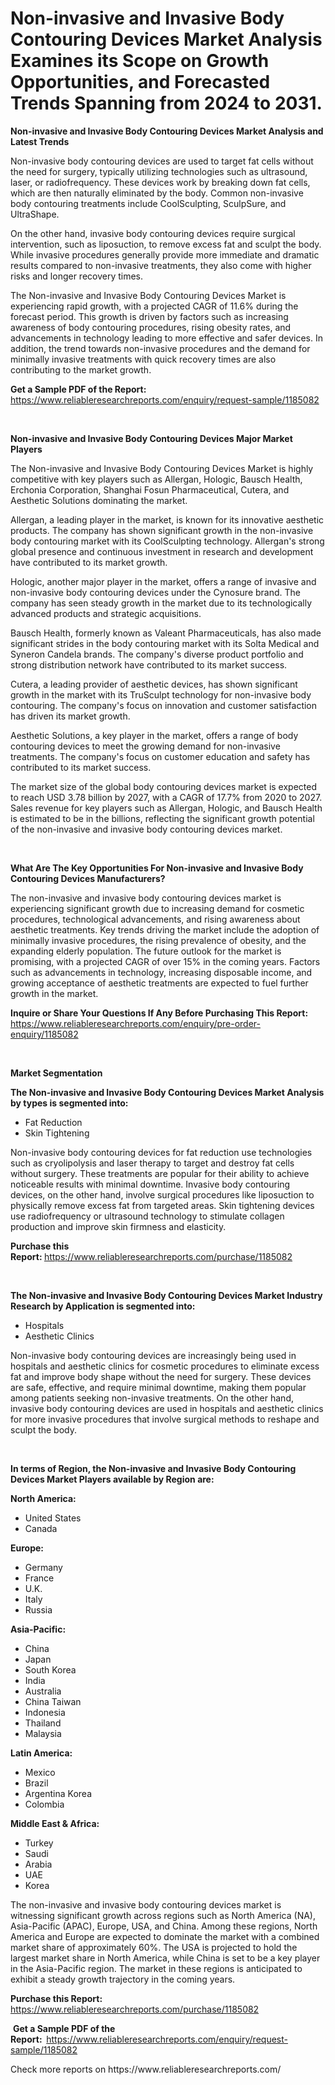 <p><h1>Non-invasive and Invasive Body Contouring Devices Market Analysis Examines its Scope on Growth Opportunities, and Forecasted Trends Spanning from 2024 to 2031.</h1></p><p><strong>Non-invasive and Invasive Body Contouring Devices Market Analysis and Latest Trends</strong></p>
<p><p>Non-invasive body contouring devices are used to target fat cells without the need for surgery, typically utilizing technologies such as ultrasound, laser, or radiofrequency. These devices work by breaking down fat cells, which are then naturally eliminated by the body. Common non-invasive body contouring treatments include CoolSculpting, SculpSure, and UltraShape.</p><p>On the other hand, invasive body contouring devices require surgical intervention, such as liposuction, to remove excess fat and sculpt the body. While invasive procedures generally provide more immediate and dramatic results compared to non-invasive treatments, they also come with higher risks and longer recovery times.</p><p>The Non-invasive and Invasive Body Contouring Devices Market is experiencing rapid growth, with a projected CAGR of 11.6% during the forecast period. This growth is driven by factors such as increasing awareness of body contouring procedures, rising obesity rates, and advancements in technology leading to more effective and safer devices. In addition, the trend towards non-invasive procedures and the demand for minimally invasive treatments with quick recovery times are also contributing to the market growth.</p></p>
<p><strong>Get a Sample PDF of the Report:&nbsp;</strong> <a href="https://www.reliableresearchreports.com/enquiry/request-sample/1185082">https://www.reliableresearchreports.com/enquiry/request-sample/1185082</a></p>
<p>&nbsp;</p>
<p><strong>Non-invasive and Invasive Body Contouring Devices Major Market Players</strong></p>
<p><p>The Non-invasive and Invasive Body Contouring Devices Market is highly competitive with key players such as Allergan, Hologic, Bausch Health, Erchonia Corporation, Shanghai Fosun Pharmaceutical, Cutera, and Aesthetic Solutions dominating the market.</p><p>Allergan, a leading player in the market, is known for its innovative aesthetic products. The company has shown significant growth in the non-invasive body contouring market with its CoolSculpting technology. Allergan's strong global presence and continuous investment in research and development have contributed to its market growth.</p><p>Hologic, another major player in the market, offers a range of invasive and non-invasive body contouring devices under the Cynosure brand. The company has seen steady growth in the market due to its technologically advanced products and strategic acquisitions.</p><p>Bausch Health, formerly known as Valeant Pharmaceuticals, has also made significant strides in the body contouring market with its Solta Medical and Syneron Candela brands. The company's diverse product portfolio and strong distribution network have contributed to its market success.</p><p>Cutera, a leading provider of aesthetic devices, has shown significant growth in the market with its TruSculpt technology for non-invasive body contouring. The company's focus on innovation and customer satisfaction has driven its market growth.</p><p>Aesthetic Solutions, a key player in the market, offers a range of body contouring devices to meet the growing demand for non-invasive treatments. The company's focus on customer education and safety has contributed to its market success.</p><p>The market size of the global body contouring devices market is expected to reach USD 3.78 billion by 2027, with a CAGR of 17.7% from 2020 to 2027. Sales revenue for key players such as Allergan, Hologic, and Bausch Health is estimated to be in the billions, reflecting the significant growth potential of the non-invasive and invasive body contouring devices market.</p></p>
<p>&nbsp;</p>
<p><strong>What Are The Key Opportunities For Non-invasive and Invasive Body Contouring Devices Manufacturers?</strong></p>
<p><p>The non-invasive and invasive body contouring devices market is experiencing significant growth due to increasing demand for cosmetic procedures, technological advancements, and rising awareness about aesthetic treatments. Key trends driving the market include the adoption of minimally invasive procedures, the rising prevalence of obesity, and the expanding elderly population. The future outlook for the market is promising, with a projected CAGR of over 15% in the coming years. Factors such as advancements in technology, increasing disposable income, and growing acceptance of aesthetic treatments are expected to fuel further growth in the market.</p></p>
<p><strong>Inquire or Share Your Questions If Any Before Purchasing This Report:</strong> <a href="https://www.reliableresearchreports.com/enquiry/pre-order-enquiry/1185082">https://www.reliableresearchreports.com/enquiry/pre-order-enquiry/1185082</a></p>
<p>&nbsp;</p>
<p><strong>Market Segmentation</strong></p>
<p><strong>The Non-invasive and Invasive Body Contouring Devices Market Analysis by types is segmented into:</strong></p>
<p><ul><li>Fat Reduction</li><li>Skin Tightening</li></ul></p>
<p><p>Non-invasive body contouring devices for fat reduction use technologies such as cryolipolysis and laser therapy to target and destroy fat cells without surgery. These treatments are popular for their ability to achieve noticeable results with minimal downtime. Invasive body contouring devices, on the other hand, involve surgical procedures like liposuction to physically remove excess fat from targeted areas. Skin tightening devices use radiofrequency or ultrasound technology to stimulate collagen production and improve skin firmness and elasticity.</p></p>
<p><strong>Purchase this Report:&nbsp;</strong><a href="https://www.reliableresearchreports.com/purchase/1185082">https://www.reliableresearchreports.com/purchase/1185082</a></p>
<p>&nbsp;</p>
<p><strong>The Non-invasive and Invasive Body Contouring Devices Market Industry Research by Application is segmented into:</strong></p>
<p><ul><li>Hospitals</li><li>Aesthetic Clinics</li></ul></p>
<p><p>Non-invasive body contouring devices are increasingly being used in hospitals and aesthetic clinics for cosmetic procedures to eliminate excess fat and improve body shape without the need for surgery. These devices are safe, effective, and require minimal downtime, making them popular among patients seeking non-invasive treatments. On the other hand, invasive body contouring devices are used in hospitals and aesthetic clinics for more invasive procedures that involve surgical methods to reshape and sculpt the body.</p></p>
<p>&nbsp;</p>
<p><strong>In terms of Region, the Non-invasive and Invasive Body Contouring Devices Market Players available by Region are:</strong></p>
<p>
    <p> <strong> North America: </strong>
        <ul>
            <li>United States</li>
            <li>Canada</li>
        </ul>
        </p> 
    <p> <strong> Europe: </strong>
        <ul>
            <li>Germany</li>
            <li>France</li>
            <li>U.K.</li>
            <li>Italy</li>
            <li>Russia</li>
        </ul>
        </p> 
    <p> <strong> Asia-Pacific: </strong>
        <ul>
            <li>China</li>
            <li>Japan</li>
            <li>South Korea</li>
            <li>India</li>
            <li>Australia</li>
            <li>China Taiwan</li>
            <li>Indonesia</li>
            <li>Thailand</li>
            <li>Malaysia</li>
        </ul>
        </p> 
    <p> <strong> Latin America: </strong>
        <ul>
            <li>Mexico</li>
            <li>Brazil</li>
            <li>Argentina Korea</li>
            <li>Colombia</li>
        </ul>
        </p> 
    <p> <strong> Middle East & Africa: </strong>
        <ul>
            <li>Turkey</li>
            <li>Saudi</li>
            <li>Arabia</li>
            <li>UAE</li>
            <li>Korea</li>
        </ul>
    </p>
    </p>
<p><p>The non-invasive and invasive body contouring devices market is witnessing significant growth across regions such as North America (NA), Asia-Pacific (APAC), Europe, USA, and China. Among these regions, North America and Europe are expected to dominate the market with a combined market share of approximately 60%. The USA is projected to hold the largest market share in North America, while China is set to be a key player in the Asia-Pacific region. The market in these regions is anticipated to exhibit a steady growth trajectory in the coming years.</p></p>
<p><strong>Purchase this Report: </strong><a href="https://www.reliableresearchreports.com/purchase/1185082">https://www.reliableresearchreports.com/purchase/1185082</a></p>
<p>&nbsp;<strong>Get a Sample PDF of the Report:&nbsp;&nbsp;</strong><a href="https://www.reliableresearchreports.com/enquiry/request-sample/1185082">https://www.reliableresearchreports.com/enquiry/request-sample/1185082</a></p>
<p><strong></strong></p>
<p>Check more reports on https://www.reliableresearchreports.com/</p>